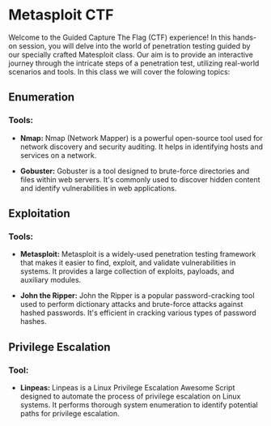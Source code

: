# Metasploit CTF
Welcome to the Guided Capture The Flag (CTF) experience! In this hands-on session, you will delve into the world of penetration testing guided by our specially crafted Matesploit class. Our aim is to provide an interactive journey through the intricate steps of a penetration test, utilizing real-world scenarios and tools. In this class we will cover the folowing topics:

## Enumeration

### Tools:
- **Nmap:** Nmap (Network Mapper) is a powerful open-source tool used for network discovery and security auditing. It helps in identifying hosts and services on a network.

- **Gobuster:** Gobuster is a tool designed to brute-force directories and files within web servers. It's commonly used to discover hidden content and identify vulnerabilities in web applications.

## Exploitation

### Tools:
- **Metasploit:** Metasploit is a widely-used penetration testing framework that makes it easier to find, exploit, and validate vulnerabilities in systems. It provides a large collection of exploits, payloads, and auxiliary modules.

- **John the Ripper:** John the Ripper is a popular password-cracking tool used to perform dictionary attacks and brute-force attacks against hashed passwords. It's efficient in cracking various types of password hashes.

## Privilege Escalation

### Tool:
- **Linpeas:** Linpeas is a Linux Privilege Escalation Awesome Script designed to automate the process of privilege escalation on Linux systems. It performs thorough system enumeration to identify potential paths for privilege escalation.


